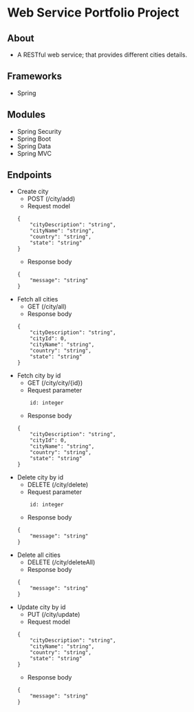 # Web Service Portfolio Project

## About
- A RESTful web service; that provides different cities details.

## Frameworks
- Spring

## Modules
- Spring Security
- Spring Boot
- Spring Data
- Spring MVC

## Endpoints
- Create city 
	- POST (/city/add)
    - Request model 
    ```
    {
        "cityDescription": "string",
        "cityName": "string",
        "country": "string",
        "state": "string"
    }
    ```
    - Response body
    ```
    {
        "message": "string"
    }
    ```
- Fetch all cities 
    - GET (/city/all)
    - Response body
    ```
    {
        "cityDescription": "string",
        "cityId": 0,
        "cityName": "string",
        "country": "string",
        "state": "string"
    }
    ```
- Fetch city by id 
    - GET (/city/city/{id})
    - Request parameter
    ```
        id: integer
    ```
    - Response body
    ```
    {
        "cityDescription": "string",
        "cityId": 0,
        "cityName": "string",
        "country": "string",
        "state": "string"
    }
    ```
- Delete city by id 
    - DELETE (/city/delete)
    - Request parameter
    ```
        id: integer
    ```
    - Response body
    ```
    {
        "message": "string"
    }
    ```
- Delete all cities 
    - DELETE (/city/deleteAll)
    - Response body
    ```
    {
        "message": "string"
    }
    ```
- Update city by id 
    - PUT (/city/update)
    - Request model 
    ```
    {
        "cityDescription": "string",
        "cityName": "string",
        "country": "string",
        "state": "string"
    }
    ```
    - Response body
    ```
    {
        "message": "string"
    }
    ```
